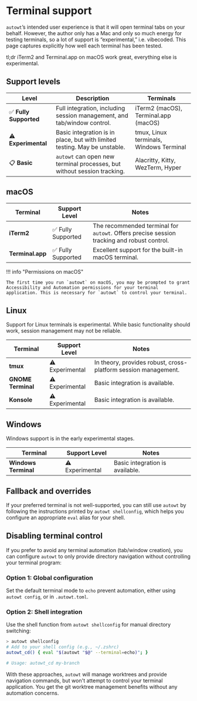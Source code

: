# Terminal support

`autowt`’s intended user experience is that it will open terminal tabs on your behalf. However, the author only has a Mac and only so much energy for testing terminals, so a lot of support is “experimental,” i.e. vibecoded. This page captures explicitly how well each terminal has been tested.

tl;dr iTerm2 and Terminal.app on macOS work great, everything else is experimental.

## Support levels

| Level | Description | Terminals |
| --- | --- | --- |
| ✅ **Fully Supported** | Full integration, including session management, and tab/window control. | iTerm2 (macOS), Terminal.app (macOS) |
| ⚠️ **Experimental** | Basic integration is in place, but with limited testing. May be unstable. | tmux, Linux terminals, Windows Terminal |
| 📋 **Basic** | `autowt` can open new terminal processes, but without session tracking. | Alacritty, Kitty, WezTerm, Hyper |

## macOS

| Terminal | Support Level | Notes |
| --- | --- | --- |
| **iTerm2** | ✅ Fully Supported | The recommended terminal for `autowt`. Offers precise session tracking and robust control. |
| **Terminal.app** | ✅ Fully Supported | Excellent support for the built-in macOS terminal. |

!!! info "Permissions on macOS"

    The first time you run `autowt` on macOS, you may be prompted to grant Accessibility and Automation permissions for your terminal application. This is necessary for `autowt` to control your terminal.

## Linux

Support for Linux terminals is experimental. While basic functionality should work, session management may not be reliable.

| Terminal | Support Level | Notes |
| --- | --- | --- |
| **tmux** | ⚠️ Experimental | In theory, provides robust, cross-platform session management. |
| **GNOME Terminal** | ⚠️ Experimental | Basic integration is available. |
| **Konsole** | ⚠️ Experimental | Basic integration is available. |

## Windows

Windows support is in the early experimental stages.

| Terminal | Support Level | Notes |
| --- | --- | --- |
| **Windows Terminal** | ⚠️ Experimental | Basic integration is available. |

## Fallback and overrides

If your preferred terminal is not well-supported, you can still use `autowt` by following the instructions printed by `autowt shellconfig`, which helps you configure an appropriate `eval` alias for your shell.

## Disabling terminal control

If you prefer to avoid any terminal automation (tab/window creation), you can configure `autowt` to only provide directory navigation without controlling your terminal program:

### Option 1: Global configuration

Set the default terminal mode to `echo` prevent automation, either using `autowt config`, or in `.autowt.toml`.

### Option 2: Shell integration

Use the shell function from `autowt shellconfig` for manual directory switching:

```bash
> autowt shellconfig
# Add to your shell config (e.g., ~/.zshrc)
autowt_cd() { eval "$(autowt "$@" --terminal=echo)"; }

# Usage: autowt_cd my-branch
```

With these approaches, `autowt` will manage worktrees and provide navigation commands, but won't attempt to control your terminal application. You get the git worktree management benefits without any automation concerns.
